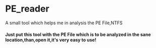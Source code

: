 # PE_reader
 A small tool which helps me in analysis the PE File,NTFS

#### Just put this tool with the PE File which is to be analyzed in the sane location,than,open it,it's very easy to use!

